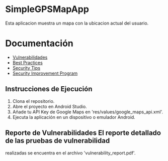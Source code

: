 # SimpleGPSMapApp

Esta aplicacion muestra un mapa con la ubicacion actual del usuario.

# Documentación
- [Vulnerabilidades](vulnerabilities.md)
- [Best Practices](best_practices.md)
- [Security Tips](security_tips.md)
- [Security Improvement Program](security_improvement_program.md)

## Instrucciones de Ejecución

1. Clona el repositorio.
2. Abre el proyecto en Android Studio.
3. Añade tu API Key de Google Maps en 'res/values/google_maps_api.xml'.
4. Ejecuta la aplicación en un dispositivo o emulador Android.

## Reporte de Vulnerabilidades El reporte detallado de las pruebas de vulnerabilidad 
realizadas se encuentra en el archivo 'vulnerability_report.pdf'.
